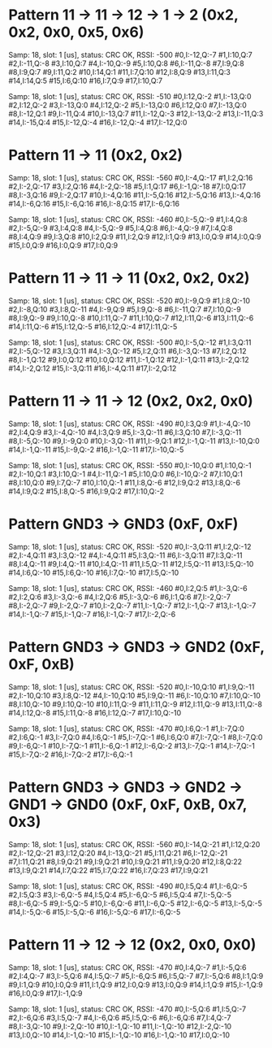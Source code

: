 # Pattern 11 -> 11 -> 12 -> 1 -> 2 (0x2, 0x2, 0x0, 0x5, 0x6)
Samp: 18, slot: 1 [us], status: CRC OK, RSSI: -500
#0,I:-12,Q:-7
#1,I:10,Q:7
#2,I:-11,Q:-8
#3,I:10,Q:7
#4,I:-10,Q:-9
#5,I:10,Q:8
#6,I:-11,Q:-8
#7,I:9,Q:8
#8,I:9,Q:7
#9,I:11,Q:2
#10,I:14,Q:1
#11,I:7,Q:10
#12,I:8,Q:9
#13,I:11,Q:3
#14,I:14,Q:5
#15,I:6,Q:10
#16,I:7,Q:9
#17,I:10,Q:7

Samp: 18, slot: 1 [us], status: CRC OK, RSSI: -510
#0,I:12,Q:-2
#1,I:-13,Q:0
#2,I:12,Q:-2
#3,I:-13,Q:0
#4,I:12,Q:-2
#5,I:-13,Q:0
#6,I:12,Q:0
#7,I:-13,Q:0
#8,I:-12,Q:1
#9,I:-11,Q:4
#10,I:-13,Q:7
#11,I:-12,Q:-3
#12,I:-13,Q:-2
#13,I:-11,Q:3
#14,I:-15,Q:4
#15,I:-12,Q:-4
#16,I:-12,Q:-4
#17,I:-12,Q:0

# Pattern 11 -> 11 (0x2, 0x2)
Samp: 18, slot: 1 [us], status: CRC OK, RSSI: -560
#0,I:-4,Q:-17
#1,I:2,Q:16
#2,I:-2,Q:-17
#3,I:2,Q:16
#4,I:-2,Q:-18
#5,I:1,Q:17
#6,I:-1,Q:-18
#7,I:0,Q:17
#8,I:-3,Q:16
#9,I:-2,Q:17
#10,I:-4,Q:16
#11,I:-5,Q:16
#12,I:-5,Q:16
#13,I:-4,Q:16
#14,I:-6,Q:16
#15,I:-6,Q:16
#16,I:-8,Q:15
#17,I:-6,Q:16

Samp: 18, slot: 1 [us], status: CRC OK, RSSI: -460
#0,I:-5,Q:-9
#1,I:4,Q:8
#2,I:-5,Q:-9
#3,I:4,Q:8
#4,I:-5,Q:-9
#5,I:4,Q:8
#6,I:-4,Q:-9
#7,I:4,Q:8
#8,I:4,Q:9
#9,I:3,Q:8
#10,I:2,Q:9
#11,I:2,Q:9
#12,I:1,Q:9
#13,I:0,Q:9
#14,I:0,Q:9
#15,I:0,Q:9
#16,I:0,Q:9
#17,I:0,Q:9

# Pattern 11 -> 11 -> 11 (0x2, 0x2, 0x2)
Samp: 18, slot: 1 [us], status: CRC OK, RSSI: -520
#0,I:-9,Q:9
#1,I:8,Q:-10
#2,I:-8,Q:10
#3,I:8,Q:-11
#4,I:-9,Q:9
#5,I:9,Q:-8
#6,I:-11,Q:7
#7,I:10,Q:-9
#8,I:9,Q:-9
#9,I:10,Q:-8
#10,I:11,Q:-7
#11,I:10,Q:-7
#12,I:11,Q:-6
#13,I:11,Q:-6
#14,I:11,Q:-6
#15,I:12,Q:-5
#16,I:12,Q:-4
#17,I:11,Q:-5

Samp: 18, slot: 1 [us], status: CRC OK, RSSI: -500
#0,I:-5,Q:-12
#1,I:3,Q:11
#2,I:-5,Q:-12
#3,I:3,Q:11
#4,I:-3,Q:-12
#5,I:2,Q:11
#6,I:-3,Q:-13
#7,I:2,Q:12
#8,I:-1,Q:12
#9,I:0,Q:12
#10,I:0,Q:12
#11,I:-1,Q:12
#12,I:-1,Q:11
#13,I:-2,Q:12
#14,I:-2,Q:12
#15,I:-3,Q:11
#16,I:-4,Q:11
#17,I:-2,Q:12

# Pattern 11 -> 11 -> 12 (0x2, 0x2, 0x0)
Samp: 18, slot: 1 [us], status: CRC OK, RSSI: -490
#0,I:3,Q:9
#1,I:-4,Q:-10
#2,I:4,Q:9
#3,I:-4,Q:-10
#4,I:3,Q:9
#5,I:-3,Q:-11
#6,I:3,Q:10
#7,I:-3,Q:-11
#8,I:-5,Q:-10
#9,I:-9,Q:0
#10,I:-3,Q:-11
#11,I:-9,Q:1
#12,I:-1,Q:-11
#13,I:-10,Q:0
#14,I:-1,Q:-11
#15,I:-9,Q:-2
#16,I:-1,Q:-11
#17,I:-10,Q:-5

Samp: 18, slot: 1 [us], status: CRC OK, RSSI: -550
#0,I:-10,Q:0
#1,I:10,Q:-1
#2,I:-10,Q:1
#3,I:10,Q:-1
#4,I:-11,Q:-1
#5,I:10,Q:0
#6,I:-10,Q:-2
#7,I:10,Q:1
#8,I:10,Q:0
#9,I:7,Q:-7
#10,I:10,Q:-1
#11,I:8,Q:-6
#12,I:9,Q:2
#13,I:8,Q:-6
#14,I:9,Q:2
#15,I:8,Q:-5
#16,I:9,Q:2
#17,I:10,Q:-2

# Pattern GND3 -> GND3 (0xF, 0xF)
Samp: 18, slot: 1 [us], status: CRC OK, RSSI: -520
#0,I:-3,Q:11
#1,I:2,Q:-12
#2,I:-4,Q:11
#3,I:3,Q:-12
#4,I:-4,Q:11
#5,I:3,Q:-11
#6,I:-3,Q:11
#7,I:3,Q:-11
#8,I:4,Q:-11
#9,I:4,Q:-11
#10,I:4,Q:-11
#11,I:5,Q:-11
#12,I:5,Q:-11
#13,I:5,Q:-10
#14,I:6,Q:-10
#15,I:6,Q:-10
#16,I:7,Q:-10
#17,I:5,Q:-10

Samp: 18, slot: 1 [us], status: CRC OK, RSSI: -460
#0,I:2,Q:5
#1,I:-3,Q:-6
#2,I:2,Q:6
#3,I:-3,Q:-6
#4,I:2,Q:6
#5,I:-3,Q:-6
#6,I:1,Q:6
#7,I:-2,Q:-7
#8,I:-2,Q:-7
#9,I:-2,Q:-7
#10,I:-2,Q:-7
#11,I:-1,Q:-7
#12,I:-1,Q:-7
#13,I:-1,Q:-7
#14,I:-1,Q:-7
#15,I:-1,Q:-7
#16,I:-1,Q:-7
#17,I:-2,Q:-6

# Pattern GND3 -> GND3 -> GND2 (0xF, 0xF, 0xB)
Samp: 18, slot: 1 [us], status: CRC OK, RSSI: -520
#0,I:-10,Q:10
#1,I:9,Q:-11
#2,I:-10,Q:10
#3,I:8,Q:-12
#4,I:-10,Q:10
#5,I:9,Q:-11
#6,I:-10,Q:10
#7,I:10,Q:-10
#8,I:10,Q:-10
#9,I:10,Q:-10
#10,I:11,Q:-9
#11,I:11,Q:-9
#12,I:11,Q:-9
#13,I:11,Q:-8
#14,I:12,Q:-8
#15,I:11,Q:-8
#16,I:12,Q:-7
#17,I:10,Q:-10

Samp: 18, slot: 1 [us], status: CRC OK, RSSI: -470
#0,I:6,Q:-1
#1,I:-7,Q:0
#2,I:6,Q:-1
#3,I:-7,Q:0
#4,I:6,Q:-1
#5,I:-7,Q:-1
#6,I:6,Q:0
#7,I:-7,Q:-1
#8,I:-7,Q:0
#9,I:-6,Q:-1
#10,I:-7,Q:-1
#11,I:-6,Q:-1
#12,I:-6,Q:-2
#13,I:-7,Q:-1
#14,I:-7,Q:-1
#15,I:-7,Q:-2
#16,I:-7,Q:-2
#17,I:-6,Q:-1

# Pattern GND3 -> GND3 -> GND2 -> GND1 -> GND0 (0xF, 0xF, 0xB, 0x7, 0x3)
Samp: 18, slot: 1 [us], status: CRC OK, RSSI: -560
#0,I:-14,Q:-21
#1,I:12,Q:20
#2,I:-12,Q:-21
#3,I:12,Q:20
#4,I:-13,Q:-21
#5,I:11,Q:21
#6,I:-12,Q:-21
#7,I:11,Q:21
#8,I:9,Q:21
#9,I:9,Q:21
#10,I:9,Q:21
#11,I:9,Q:20
#12,I:8,Q:22
#13,I:9,Q:21
#14,I:7,Q:22
#15,I:7,Q:22
#16,I:7,Q:23
#17,I:9,Q:21

Samp: 18, slot: 1 [us], status: CRC OK, RSSI: -490
#0,I:5,Q:4
#1,I:-6,Q:-5
#2,I:5,Q:3
#3,I:-6,Q:-5
#4,I:5,Q:4
#5,I:-6,Q:-5
#6,I:5,Q:4
#7,I:-5,Q:-5
#8,I:-6,Q:-5
#9,I:-5,Q:-5
#10,I:-6,Q:-6
#11,I:-6,Q:-5
#12,I:-6,Q:-5
#13,I:-5,Q:-5
#14,I:-5,Q:-6
#15,I:-5,Q:-6
#16,I:-5,Q:-6
#17,I:-6,Q:-5

# Pattern 11 -> 12 -> 12 (0x2, 0x0, 0x0)
Samp: 18, slot: 1 [us], status: CRC OK, RSSI: -470
#0,I:4,Q:-7
#1,I:-5,Q:6
#2,I:4,Q:-7
#3,I:-5,Q:6
#4,I:5,Q:-7
#5,I:-6,Q:5
#6,I:5,Q:-7
#7,I:-5,Q:6
#8,I:1,Q:9
#9,I:1,Q:9
#10,I:0,Q:9
#11,I:1,Q:9
#12,I:0,Q:9
#13,I:0,Q:9
#14,I:1,Q:9
#15,I:-1,Q:9
#16,I:0,Q:9
#17,I:-1,Q:9

Samp: 18, slot: 1 [us], status: CRC OK, RSSI: -470
#0,I:-5,Q:6
#1,I:5,Q:-7
#2,I:-6,Q:6
#3,I:5,Q:-7
#4,I:-6,Q:6
#5,I:5,Q:-6
#6,I:-6,Q:6
#7,I:4,Q:-7
#8,I:-3,Q:-10
#9,I:-2,Q:-10
#10,I:-1,Q:-10
#11,I:-1,Q:-10
#12,I:-2,Q:-10
#13,I:0,Q:-10
#14,I:-1,Q:-10
#15,I:-1,Q:-10
#16,I:-1,Q:-10
#17,I:0,Q:-10